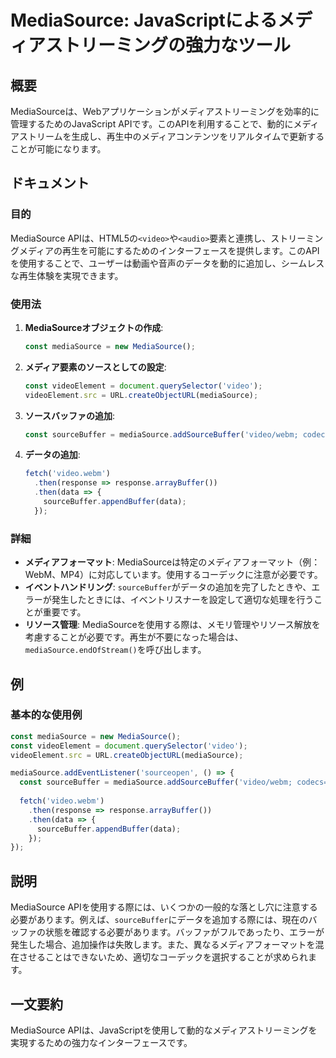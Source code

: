 <!--
Meta Description: # MediaSource: JavaScriptによるメディアストリーミングの強力なツール ## 概要 MediaSourceは、Webアプリケーションがメディアストリーミングを効率的に管理するためのJavaScript APIです。このAPIを利用することで、動的にメディアストリームを生成し、再...
Meta Keywords: mediasource, video, const, sourcebuffer, javascript
-->

# MediaSource: JavaScriptによるメディアストリーミングの強力なツール

## 概要
MediaSourceは、Webアプリケーションがメディアストリーミングを効率的に管理するためのJavaScript APIです。このAPIを利用することで、動的にメディアストリームを生成し、再生中のメディアコンテンツをリアルタイムで更新することが可能になります。

## ドキュメント
### 目的
MediaSource APIは、HTML5の`<video>`や`<audio>`要素と連携し、ストリーミングメディアの再生を可能にするためのインターフェースを提供します。このAPIを使用することで、ユーザーは動画や音声のデータを動的に追加し、シームレスな再生体験を実現できます。

### 使用法
1. **MediaSourceオブジェクトの作成**:
   ```javascript
   const mediaSource = new MediaSource();
   ```

2. **メディア要素のソースとしての設定**:
   ```javascript
   const videoElement = document.querySelector('video');
   videoElement.src = URL.createObjectURL(mediaSource);
   ```

3. **ソースバッファの追加**:
   ```javascript
   const sourceBuffer = mediaSource.addSourceBuffer('video/webm; codecs="vp8"');
   ```

4. **データの追加**:
   ```javascript
   fetch('video.webm')
     .then(response => response.arrayBuffer())
     .then(data => {
       sourceBuffer.appendBuffer(data);
     });
   ```

### 詳細
- **メディアフォーマット**: MediaSourceは特定のメディアフォーマット（例：WebM、MP4）に対応しています。使用するコーデックに注意が必要です。
- **イベントハンドリング**: `sourceBuffer`がデータの追加を完了したときや、エラーが発生したときには、イベントリスナーを設定して適切な処理を行うことが重要です。
- **リソース管理**: MediaSourceを使用する際は、メモリ管理やリソース解放を考慮することが必要です。再生が不要になった場合は、`mediaSource.endOfStream()`を呼び出します。

## 例
### 基本的な使用例
```javascript
const mediaSource = new MediaSource();
const videoElement = document.querySelector('video');
videoElement.src = URL.createObjectURL(mediaSource);

mediaSource.addEventListener('sourceopen', () => {
  const sourceBuffer = mediaSource.addSourceBuffer('video/webm; codecs="vp8"');
  
  fetch('video.webm')
    .then(response => response.arrayBuffer())
    .then(data => {
      sourceBuffer.appendBuffer(data);
    });
});
```

## 説明
MediaSource APIを使用する際には、いくつかの一般的な落とし穴に注意する必要があります。例えば、`sourceBuffer`にデータを追加する際には、現在のバッファの状態を確認する必要があります。バッファがフルであったり、エラーが発生した場合、追加操作は失敗します。また、異なるメディアフォーマットを混在させることはできないため、適切なコーデックを選択することが求められます。

## 一文要約
MediaSource APIは、JavaScriptを使用して動的なメディアストリーミングを実現するための強力なインターフェースです。